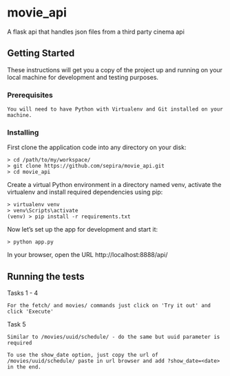 # movie_api
A flask api that handles json files from a third party cinema api

## Getting Started

These instructions will get you a copy of the project up and running on your local machine for development and testing purposes.
### Prerequisites
```
You will need to have Python with Virtualenv and Git installed on your machine.
```

### Installing

First clone the application code into any directory on your disk:
```
> cd /path/to/my/workspace/
> git clone https://github.com/sepira/movie_api.git
> cd movie_api
```
Create a virtual Python environment in a directory named venv, activate the virtualenv and install required dependencies using pip:
```
> virtualenv venv
> venv\Scripts\activate
(venv) > pip install -r requirements.txt
```
Now let’s set up the app for development and start it:
```
> python app.py
```
In your browser, open the URL http://localhost:8888/api/

## Running the tests

Tasks 1 - 4
```
For the fetch/ and movies/ commands just click on 'Try it out' and click 'Execute'
```
Task 5
```
Similar to /movies/uuid/schedule/ - do the same but uuid parameter is required
```
```
To use the show_date option, just copy the url of /movies/uuid/schedule/ paste in url browser and add ?show_date=<date> in the end.
```

